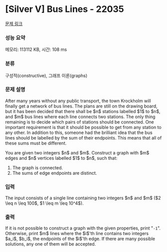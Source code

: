 # [Silver V] Bus Lines - 22035 

[문제 링크](https://www.acmicpc.net/problem/22035) 

### 성능 요약

메모리: 113112 KB, 시간: 108 ms

### 분류

구성적(constructive), 그래프 이론(graphs)

### 문제 설명

<p>After many years without any public transport, the town Krockholm will finally get a network of bus lines. The plans are still on the drawing board, but it has been decided that there shall be $n$ stations labelled $1$ to $n$, and $m$ bus lines where each line connects two stations. The only thing remaining is to decide which pairs of stations should be connected. One important requirement is that it should be possible to get from any station to any other. In addition to this, someone had the brilliant idea that the bus lines should be labelled by the sum of their endpoints. This means that all of these sums must be different.</p>

<p>You are given two integers $n$ and $m$. Construct a graph with $m$ edges and $n$ vertices labelled $1$ to $n$, such that:</p>

<ol>
	<li>The graph is connected.</li>
	<li>The sums of edge endpoints are distinct.</li>
</ol>

### 입력 

 <p>The input consists of a single line containing two integers $n$ and $m$ ($2 \leq n \leq 100$, $1 \leq m \leq 10^4$).</p>

### 출력 

 <p>If it is not possible to construct a graph with the given properties, print "<code>-1</code>". Otherwise, print $m$ lines where the $i$'th line contains two integers $a_i$, $b_i$, the endpoints of the $i$'th edge. If there are many possible solutions, any one of them will be accepted.</p>

